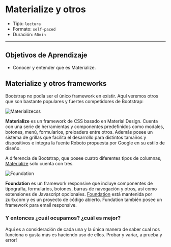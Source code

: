 # Materialize y otros

- Tipo: `lectura`
- Formato: `self-paced`
- Duración: `60min`

***

## Objetivos de Aprendizaje

- Conocer y entender que es Materialize.

## Materialize y otros frameworks

Bootstrap no podía ser el único framework en existir. Aquí veremos otros que
son bastante populares y fuertes competidores de Bootstrap:

![Materializecss](https://i.pinimg.com/originals/11/32/de/1132de743af11b94448b08e4e69e7bdf.jpg)

**Materialize** es un framework de CSS basado en Material Design. Cuenta con
una serie de herramientas y componentes predefinidos como modales, botones,
menú, formularios, preloaders entre otros. Además posee un sistema de grillas
que facilita el desarrollo para distintos tamaños y dispositivos e integra la
fuente Roboto propuesta por Google en su estilo de diseño.

A diferencia de Bootstrap, que posee cuatro diferentes tipos de columnas,
[Materialize](http://materializecss.com) solo cuenta con tres.

![Foundation](https://i3.ytimg.com/vi/lFrpnk0Oo_8/maxresdefault.jpg)

**Foundation** es un framework responsive que incluye componentes de
tipografía, formularios, botones, barras de navegación y otros, así como
extensiones de Javascript opcionales. [Foundation](https://foundation.zurb.com) está mantenida por zurb.com y
es un proyecto de código abierto. Fundation también posee un framework para
email responsive.

### Y entonces ¿cuál ocupamos? ¿cuál es mejor?

Aquí es a consideración de cada una y la única manera de saber cual nos
funciona o gusta más es haciendo uso de ellos. Probar y variar, a prueba y
error!
